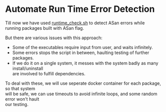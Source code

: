 # Automate Run Time Error Detection

Till now we have used [runtime_check.sh](https://github.com/Mohit7/Debian-ASan/blob/master/runtime_check.sh) to detect ASan errors while running packages built with ASan flag.

But there are various issues with this approach:
- Some of the executables require input from user, and waits infinitely.
- Some errors stops the script in between, haulting testing of further packages.
- If we do it on a single system, it messes with the system badly as many install/uninstall  
  are involved to fulfill dependencies.
  
To deal with these, we will use seperate docker container for each package, so that system  
will be safe, we can use timeouts to avoid infinite loops, and some random error won't hault  
our testing.
